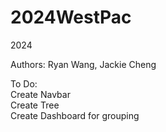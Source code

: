 # 2024WestPac
2024

Authors: Ryan Wang, Jackie Cheng <br/>

To Do: <br/>
Create Navbar <br/>
Create Tree <br/>
Create Dashboard for grouping <br/>
